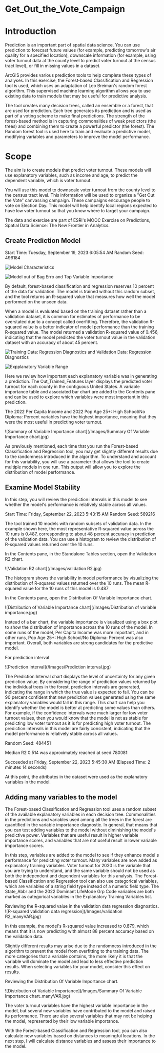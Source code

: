 # Get_Out_the_Vote_Campaign

# Introduction

Prediction is an important part of spatial data science. You can use prediction to forecast future values (for example, predicting tomorrow's air quality for a specified location), downscale information (for example, using voter turnout data at the county level to predict voter turnout at the census tract level), or fill in missing values in a dataset.

ArcGIS provides various prediction tools to help complete these types of analyses. In this exercise, the Forest-based Classification and Regression tool is used, which uses an adaptation of Leo Breiman's random forest algorithm. This supervised machine learning algorithm allows you to use existing data to train models that may be useful for predictive analysis.

The tool creates many decision trees, called an ensemble or a forest, that are used for prediction. Each tree generates its prediction and is used as part of a voting scheme to make final predictions. The strength of the forest-based method is in capturing commonalities of weak predictors (the trees) and combining them to create a powerful predictor (the forest). The Random forest tool is used here to train and evaluate a predictive model, modifying variables and parameters to improve the model performance.

# Scope

The aim is to create models that predict voter turnout. These models will use explanatory variables, such as income and age, to predict the dependent variable, which is voter turnout.

You will use this model to downscale voter turnout from the county level to the census tract level. This information will be used to organize a "Get Out the Vote" canvassing campaign. These campaigns encourage people to vote on Election Day. This model will help identify local regions expected to have low voter turnout so that you know where to target your campaign.

The data and exercise are part of ESRI's MOOC Exercise on Predictions, Spatial Data Science: The New Frontier in Analytics.

## Create Prediction Model 


Start Time: Tuesday, September 19, 2023 6:05:54 AM
Random Seed: 496184

![Model Characteristics](/Images/Model_characteristics_training.png)

![Model out of Bag Erro and Top Variable Importance](/Images/Model_out_of_bag__Top_Variable.png)

By default, forest-based classification and regression reserves 10 percent of the data for validation. The model is trained without this random subset, and the tool returns an R-squared value that measures how well the model performed on the unseen data.

When a model is evaluated based on the training dataset rather than a validation dataset, it is common for estimates of performance to be overstated due to a concept called overfitting. Therefore, the validation R-squared value is a better indicator of model performance than the training R-squared value. The model returned a validation R-squared value of 0.456, indicating that the model predicted the voter turnout value in the validation dataset with an accuracy of about 45 percent.


![Training Data: Regression Diagnostics and Validation Data: Regression Diagnostics](/Images/TrainingValidation_RegressionDiagnostics.png)

![Expplanatory Variable Range](/Images/Explanatory_Variable_Range_Diagnostics.png)


Here we review how important each explanatory variable was in generating a prediction. The Out_Trained_Features layer displays the predicted voter turnout for each county in the contiguous United States. A variable importance table and associated bar chart are added to the Contents pane and can be used to explore which variables were most important in this prediction.

The 2022 Per Capita Income and 2022 Pop Age 25+: High School/No Diploma: Percent variables have the highest importance, meaning that they were the most useful in predicting voter turnout.

![Summary of Variable Importance chart](/Images/Summary Of Variable Importance chart.jpg)

As previously mentioned, each time that you run the Forest-based Classification and Regression tool, you may get slightly different results due to the randomness introduced in the algorithm. To understand and account for this variability, you will use a parameter that allows the tool to create multiple models in one run. This output will allow you to explore the distribution of model performance.

## Examine Model Stability

In this step, you will review the prediction intervals in this model to see whether the model's performance is relatively stable across all values.


Start Time: Friday, September 22, 2023 5:43:15 AM
Random Seed: 569216

The tool trained 10 models with random subsets of validation data. In the example shown here, the most representative R-squared value across the 10 runs is 0.487, corresponding to about 48 percent accuracy in prediction of the validation data. You can use a histogram to review the distribution of R-squared values returned over the 10 runs.


In the Contents pane, in the Standalone Tables section, open the Validation R2 chart.

![Validation R2 chart](/Images/validation R2.jpg)

The histogram shows the variability in model performance by visualizing the distribution of R-squared values returned over the 10 runs. The mean R-squared value for the 10 runs of this model is 0.487

In the Contents pane, open the Distribution Of Variable Importance chart.

![Distribution of Variable Importance chart](/Images/Distribution of variable importance.jpg)


Instead of a bar chart, the variable importance is visualized using a box plot to show the distribution of importance across the 10 runs of the model. In some runs of the model, Per Capita Income was more important, and in other runs, Pop Age 25+: High School/No Diploma: Percent was also important. Overall, both variables are strong candidates for the predictive model.

For prediction interval

![Prediction Interval](/Images/Prediction interval.jpg)

The Prediction Interval chart displays the level of uncertainty for any given prediction value. By considering the range of prediction values returned by the individual trees in the forest, prediction intervals are generated, indicating the range in which the true value is expected to fall. You can be 90 percent confident that new prediction values generated using the same explanatory variables would fall in this range. This chart can help you identify whether the model is better at predicting some values than others. For example, if the confidence intervals were much larger for low voter turnout values, then you would know that the model is not as stable for predicting low voter turnout as it is for predicting high voter turnout. The prediction intervals in this model are fairly consistent, indicating that the model performance is relatively stable across all values.


Random Seed: 484451


Median R2 0.514 was approximately reached at seed 780081


Succeeded at Friday, September 22, 2023 5:45:30 AM (Elapsed Time: 2 minutes 14 seconds)

At this point, the attributes in the dataset were used as the explanatory variables in the model.

## Adding many variables to the model

The Forest-based Classification and Regression tool uses a random subset of the available explanatory variables in each decision tree. Commonalities in the predictions and variables used among all the trees in the forest are quantified in the variable importance diagnostic. In general, that means that you can test adding variables to the model without diminishing the model's predictive power. Variables that are useful result in higher variable importance scores, and variables that are not useful result in lower variable importance scores.

In this step, variables are added to the model to see if they enhance model's performance for predicting voter turnout.
Many variables are now added as explanatory training variables. Voter turnout for 2020 is the variable that you are trying to understand, and the same variable should not be used as both the independent and dependent variables for this analysis. The Forest-based Classification and Regression tool can also use categorical variables, which are variables of a string field type instead of a numeric field type. The State_Abbr and the 2022 Dominant LifeMode Grp Code variables are both marked as categorical variables in the Explanatory Training Variables list.

Reviewing the R-squared value in the validation data regression diagnostics.
![R-squared validation data regression](/Images/validation R2_manyVAR.jpg)


In this example, the model's R-squared value increased to 0.879, which means that it is now predicting with almost 88 percent accuracy based on the validation data. 

Slightly different results may arise due to the randomness introduced in the algorithm to prevent the model from overfitting to the training data. 
The more categories that a variable contains, the more likely it is that the variable will dominate the model and lead to less effective prediction results. When selecting variables for your model, consider this effect on results.


Reviewing the Distribution Of Variable Importance chart.

![Distribution of Variable Importance](/Images/Summary Of Variable Importance chart_manyVAR.jpg)


The voter turnout variables have the highest variable importance in the model, but several new variables have contributed to the model and raised its performance. There are also several variables that may not be helping the model, represented by their low variable importance.

With the Forest-based Classification and Regression tool, you can also calculate new variables based on distances to meaningful locations. In the next step, I will calculate distance variables and assess their importance to the model.

